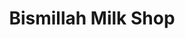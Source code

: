 ---
title: "Bismillah Milk Shop"
url: /karachi/bismillah-milk-shop-hamid-hussain-farooqi-rd-block-2-p-e-c-h-s/
shop: Milch
---